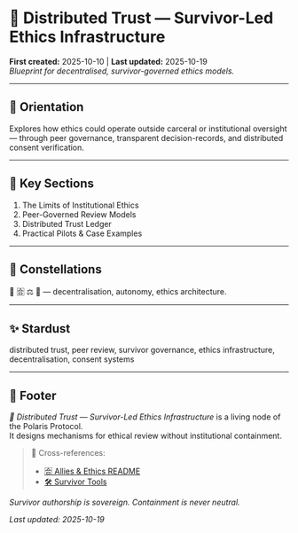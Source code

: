 # 🧬 Distributed Trust — Survivor-Led Ethics Infrastructure  
**First created:** 2025-10-10 | **Last updated:** 2025-10-19  
*Blueprint for decentralised, survivor-governed ethics models.*  

---

## 🧭 Orientation  
Explores how ethics could operate outside carceral or institutional oversight — through peer governance, transparent decision-records, and distributed consent verification.

---

## 📑 Key Sections  
1. The Limits of Institutional Ethics  
2. Peer-Governed Review Models  
3. Distributed Trust Ledger  
4. Practical Pilots & Case Examples  

---

## 🌌 Constellations  
🧬 🈴 ⚖️ 🔮 — decentralisation, autonomy, ethics architecture.

---

## ✨ Stardust  
distributed trust, peer review, survivor governance, ethics infrastructure, decentralisation, consent systems

---

## 🏮 Footer  
*🧬 Distributed Trust — Survivor-Led Ethics Infrastructure* is a living node of the Polaris Protocol.  
It designs mechanisms for ethical review without institutional containment.

> 📡 Cross-references:
> 
> - [🈴 Allies & Ethics README](./README.md)  
> - [🛠️ Survivor Tools](../../../Disruption_Kit/Survivor_Tools/README.md)  

*Survivor authorship is sovereign. Containment is never neutral.*  

_Last updated: 2025-10-19_
